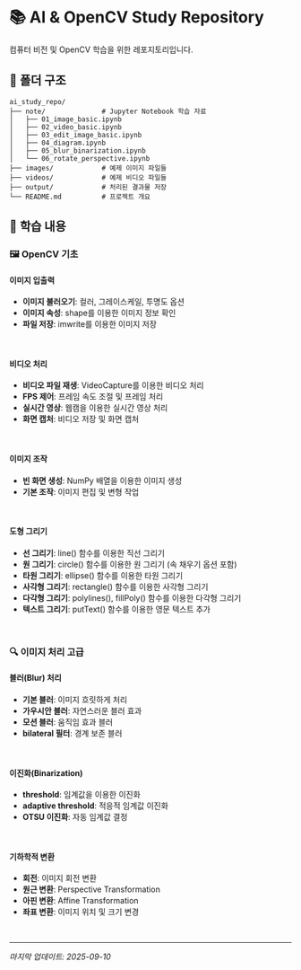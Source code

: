 # 📚 AI & OpenCV Study Repository

컴퓨터 비전 및 OpenCV 학습을 위한 레포지토리입니다.

## 📂 폴더 구조
```
ai_study_repo/
├── note/              # Jupyter Notebook 학습 자료
│   ├── 01_image_basic.ipynb
│   ├── 02_video_basic.ipynb
│   ├── 03_edit_image_basic.ipynb
│   ├── 04_diagram.ipynb
│   ├── 05_blur_binarization.ipynb
│   └── 06_rotate_perspective.ipynb
├── images/            # 예제 이미지 파일들
├── videos/            # 예제 비디오 파일들
├── output/            # 처리된 결과물 저장
└── README.md          # 프로젝트 개요
```

## 📂 학습 내용

### 🖼️ OpenCV 기초
#### 이미지 입출력
- **이미지 불러오기**: 컬러, 그레이스케일, 투명도 옵션
- **이미지 속성**: shape를 이용한 이미지 정보 확인
- **파일 저장**: imwrite를 이용한 이미지 저장

<br/>

#### 비디오 처리
- **비디오 파일 재생**: VideoCapture를 이용한 비디오 처리
- **FPS 제어**: 프레임 속도 조절 및 프레임 처리
- **실시간 영상**: 웹캠을 이용한 실시간 영상 처리
- **화면 캡처**: 비디오 저장 및 화면 캡처

<br/>

#### 이미지 조작
- **빈 화면 생성**: NumPy 배열을 이용한 이미지 생성
- **기본 조작**: 이미지 편집 및 변형 작업

<br/>

#### 도형 그리기
- **선 그리기**: line() 함수를 이용한 직선 그리기
- **원 그리기**: circle() 함수를 이용한 원 그리기 (속 채우기 옵션 포함)
- **타원 그리기**: ellipse() 함수를 이용한 타원 그리기
- **사각형 그리기**: rectangle() 함수를 이용한 사각형 그리기
- **다각형 그리기**: polylines(), fillPoly() 함수를 이용한 다각형 그리기
- **텍스트 그리기**: putText() 함수를 이용한 영문 텍스트 추가

<br/>

### 🔍 이미지 처리 고급
#### 블러(Blur) 처리
- **기본 블러**: 이미지 흐릿하게 처리
- **가우시안 블러**: 자연스러운 블러 효과
- **모션 블러**: 움직임 효과 블러
- **bilateral 필터**: 경계 보존 블러

<br/>

#### 이진화(Binarization)
- **threshold**: 임계값을 이용한 이진화
- **adaptive threshold**: 적응적 임계값 이진화
- **OTSU 이진화**: 자동 임계값 결정

<br/>

#### 기하학적 변환
- **회전**: 이미지 회전 변환
- **원근 변환**: Perspective Transformation
- **아핀 변환**: Affine Transformation
- **좌표 변환**: 이미지 위치 및 크기 변경

<br/>

---
*마지막 업데이트: 2025-09-10*